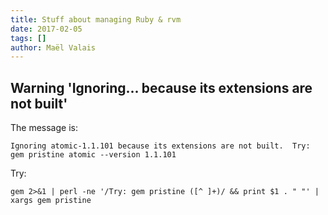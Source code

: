 ```yaml
---
title: Stuff about managing Ruby & rvm
date: 2017-02-05
tags: []
author: Maël Valais
---
```


## Warning 'Ignoring... because its extensions are not built'

The message is:

    Ignoring atomic-1.1.101 because its extensions are not built.  Try: gem pristine atomic --version 1.1.101

Try:

    gem 2>&1 | perl -ne '/Try: gem pristine ([^ ]+)/ && print $1 . " "' | xargs gem pristine

